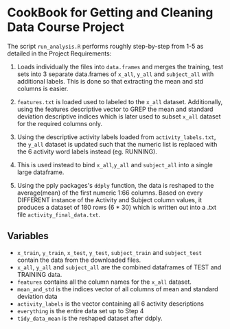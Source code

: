 # CookBook for Getting and Cleaning Data Course Project

The script `run_analysis.R` performs roughly step-by-step from 1-5 as detailed in the Project Requirements:

1. Loads individually the files into `data.frames` and merges the training, test sets into 3 separate data.frames of `x_all`, `y_all` and `subject_all` with additional labels. This is done so that extracting the mean and std columns is easier.

2. `features.txt` is loaded used to labeled to the `x_all` dataset. Additionally, using the features descriptive vector to GREP the mean and standard deviation descriptive indices which is later used to subset `x_all` dataset for the required columns only.

3. Using the descriptive activity labels loaded from `activity_labels.txt`, the `y_all` dataset is updated such that the numeric list is replaced with the 6 activity word labels instead (eg. RUNNING).

4. This is used instead to bind `x_all`,`y_all` and `subject_all` into a single large dataframe.

5. Using the pply packages's `ddply` function, the data is reshaped to the average(mean) of the first numeric 1:66 columns. Based on every DIFFERENT instance of the Activity and Subject column values, it produces a dataset of 180 rows (6 * 30) which is written out into a .txt file `activity_final_data.txt`.

## Variables

* `x_train`, `y_train`, `x_test`, `y_test`, `subject_train` and `subject_test` contain the data from the downloaded files. 
* `x_all`, `y_all` and `subject_all` are the combined dataframes of TEST and TRAINING data.
* `features` contains all the column names for the `x_all` dataset.
* `mean_and_std` is the indices vector of all columns of mean and standard deviation data
* `activity_labels` is the vector containing all 6 activity descriptions
* `everything` is the entire data set up to Step 4
* `tidy_data_mean` is the reshaped dataset after ddply.
